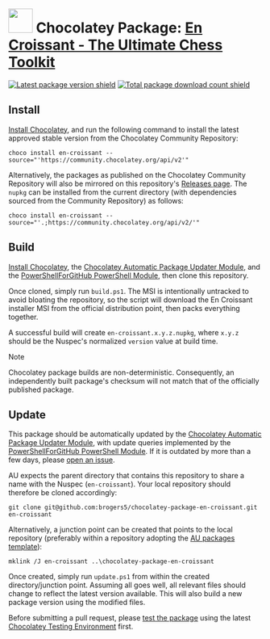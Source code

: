 ﻿# <img src="https://cdn.jsdelivr.net/gh/brogers5/chocolatey-package-en-croissant@997009f54daa82d14c05998c3f979e1418641b45/en-croissant.png" width="48" height="48"/> Chocolatey Package: [En Croissant - The Ultimate Chess Toolkit](https://community.chocolatey.org/packages/en-croissant)

[![Latest package version shield](https://img.shields.io/chocolatey/v/en-croissant.svg)](https://community.chocolatey.org/packages/en-croissant)
[![Total package download count shield](https://img.shields.io/chocolatey/dt/en-croissant.svg)](https://community.chocolatey.org/packages/en-croissant)

## Install

[Install Chocolatey](https://chocolatey.org/install), and run the following command to install the latest approved stable version from the Chocolatey Community Repository:

```shell
choco install en-croissant --source="'https://community.chocolatey.org/api/v2'"
```

Alternatively, the packages as published on the Chocolatey Community Repository will also be mirrored on this repository's [Releases page](https://github.com/brogers5/chocolatey-package-en-croissant/releases). The `nupkg` can be installed from the current directory (with dependencies sourced from the Community Repository) as follows:

```shell
choco install en-croissant --source="'.;https://community.chocolatey.org/api/v2/'"
```

## Build

[Install Chocolatey](https://chocolatey.org/install), the [Chocolatey Automatic Package Updater Module](https://github.com/majkinetor/au), and the [PowerShellForGitHub PowerShell Module](https://github.com/microsoft/PowerShellForGitHub), then clone this repository.

Once cloned, simply run `build.ps1`. The MSI is intentionally untracked to avoid bloating the repository, so the script will download the En Croissant installer MSI from the official distribution point, then packs everything together.

A successful build will create `en-croissant.x.y.z.nupkg`, where `x.y.z` should be the Nuspec's normalized `version` value at build time.

>[!Note]
>Chocolatey package builds are non-deterministic. Consequently, an independently built package's checksum will not match that of the officially published package.

## Update

This package should be automatically updated by the [Chocolatey Automatic Package Updater Module](https://github.com/majkinetor/au), with update queries implemented by the [PowerShellForGitHub PowerShell Module](https://github.com/microsoft/PowerShellForGitHub). If it is outdated by more than a few days, please [open an issue](https://github.com/brogers5/chocolatey-package-en-croissant/issues).

AU expects the parent directory that contains this repository to share a name with the Nuspec (`en-croissant`). Your local repository should therefore be cloned accordingly:

```shell
git clone git@github.com:brogers5/chocolatey-package-en-croissant.git en-croissant
```

Alternatively, a junction point can be created that points to the local repository (preferably within a repository adopting the [AU packages template](https://github.com/majkinetor/au-packages-template)):

```shell
mklink /J en-croissant ..\chocolatey-package-en-croissant
```

Once created, simply run `update.ps1` from within the created directory/junction point. Assuming all goes well, all relevant files should change to reflect the latest version available. This will also build a new package version using the modified files.

Before submitting a pull request, please [test the package](https://docs.chocolatey.org/en-us/community-repository/moderation/package-verifier#steps-for-each-package) using the latest [Chocolatey Testing Environment](https://github.com/chocolatey-community/chocolatey-test-environment) first.
